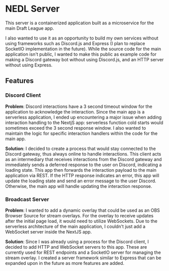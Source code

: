 # NEDL Server

This server is a containerized application built as a microservice for the main Draft League app. 

I also wanted to use it as an opportunity to build my own services without using frameworks such as Discord.js and Express (I plan to replace SocketIO implementation in the future). While the source code for the main application isn't public, I wanted to make this public as example code for making a Discord gateway bot without using Discord.js, and an HTTP server without using Express.


## Features

### Discord Client

**Problem**: Discord interactions have a 3 second timeout window for the application to acknowledge the interaction. Since the main app is a serverless application, I ended up encountering a major issue when adding interaction handling to the NextjS app: serverless function cold starts would sometimes exceed the 3 second response window. I also wanted to maintain the logic for specific interaction handlers within the code for the main app.

**Solution**: I decided to create a process that would stay connected to the Discord gateway, thus always online to handle interactions. This client acts as an intermediary that receives interactions from the Discord gateway and immediately sends a deferred response to the user on Discord, indicating a loading state. This app then forwards the interaction payload to the main application via REST. If the HTTP response indicates an error, this app will update the loading state and send an error message to the user Discord. Otherwise, the main app will handle updating the interaction response.


### Broadcast Server

**Problem**: I wanted to add a dynamic overlay that could be used as an OBS Browser Source for stream overlays. For the overlay to receive updates after the initial page load, it would need to utilize WebSockets. Due to the serverless architecture of the main application, I couldn't just add a WebSocket server inside the NextJS app.

**Solution**: Since I was already using a process for the Discord client, I decided to add HTTP and WebSocket servers to this app. These are currently used for REST endpoints and a SocketIO server for managing the stream overlay. I created a server framework similar to Express that can be expanded upon in the future as more features are added.